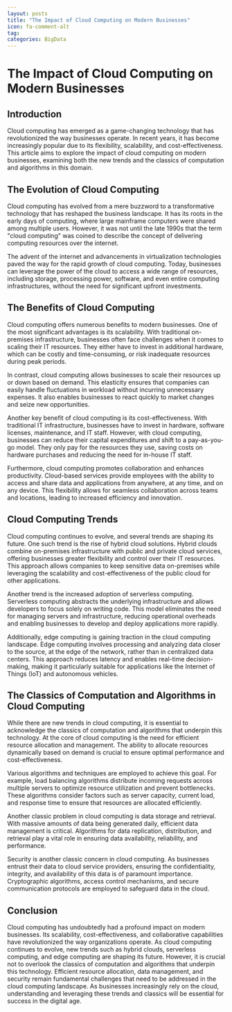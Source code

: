 ```yaml
---
layout: posts
title: "The Impact of Cloud Computing on Modern Businesses"
icon: fa-comment-alt
tag:      
categories: BigData
---
```



# The Impact of Cloud Computing on Modern Businesses

## Introduction

Cloud computing has emerged as a game-changing technology that has revolutionized the way businesses operate. In recent years, it has become increasingly popular due to its flexibility, scalability, and cost-effectiveness. This article aims to explore the impact of cloud computing on modern businesses, examining both the new trends and the classics of computation and algorithms in this domain.

## The Evolution of Cloud Computing

Cloud computing has evolved from a mere buzzword to a transformative technology that has reshaped the business landscape. It has its roots in the early days of computing, where large mainframe computers were shared among multiple users. However, it was not until the late 1990s that the term "cloud computing" was coined to describe the concept of delivering computing resources over the internet.

The advent of the internet and advancements in virtualization technologies paved the way for the rapid growth of cloud computing. Today, businesses can leverage the power of the cloud to access a wide range of resources, including storage, processing power, software, and even entire computing infrastructures, without the need for significant upfront investments.

## The Benefits of Cloud Computing

Cloud computing offers numerous benefits to modern businesses. One of the most significant advantages is its scalability. With traditional on-premises infrastructure, businesses often face challenges when it comes to scaling their IT resources. They either have to invest in additional hardware, which can be costly and time-consuming, or risk inadequate resources during peak periods.

In contrast, cloud computing allows businesses to scale their resources up or down based on demand. This elasticity ensures that companies can easily handle fluctuations in workload without incurring unnecessary expenses. It also enables businesses to react quickly to market changes and seize new opportunities.

Another key benefit of cloud computing is its cost-effectiveness. With traditional IT infrastructure, businesses have to invest in hardware, software licenses, maintenance, and IT staff. However, with cloud computing, businesses can reduce their capital expenditures and shift to a pay-as-you-go model. They only pay for the resources they use, saving costs on hardware purchases and reducing the need for in-house IT staff.

Furthermore, cloud computing promotes collaboration and enhances productivity. Cloud-based services provide employees with the ability to access and share data and applications from anywhere, at any time, and on any device. This flexibility allows for seamless collaboration across teams and locations, leading to increased efficiency and innovation.

## Cloud Computing Trends

Cloud computing continues to evolve, and several trends are shaping its future. One such trend is the rise of hybrid cloud solutions. Hybrid clouds combine on-premises infrastructure with public and private cloud services, offering businesses greater flexibility and control over their IT resources. This approach allows companies to keep sensitive data on-premises while leveraging the scalability and cost-effectiveness of the public cloud for other applications.

Another trend is the increased adoption of serverless computing. Serverless computing abstracts the underlying infrastructure and allows developers to focus solely on writing code. This model eliminates the need for managing servers and infrastructure, reducing operational overheads and enabling businesses to develop and deploy applications more rapidly.

Additionally, edge computing is gaining traction in the cloud computing landscape. Edge computing involves processing and analyzing data closer to the source, at the edge of the network, rather than in centralized data centers. This approach reduces latency and enables real-time decision-making, making it particularly suitable for applications like the Internet of Things (IoT) and autonomous vehicles.

## The Classics of Computation and Algorithms in Cloud Computing

While there are new trends in cloud computing, it is essential to acknowledge the classics of computation and algorithms that underpin this technology. At the core of cloud computing is the need for efficient resource allocation and management. The ability to allocate resources dynamically based on demand is crucial to ensure optimal performance and cost-effectiveness.

Various algorithms and techniques are employed to achieve this goal. For example, load balancing algorithms distribute incoming requests across multiple servers to optimize resource utilization and prevent bottlenecks. These algorithms consider factors such as server capacity, current load, and response time to ensure that resources are allocated efficiently.

Another classic problem in cloud computing is data storage and retrieval. With massive amounts of data being generated daily, efficient data management is critical. Algorithms for data replication, distribution, and retrieval play a vital role in ensuring data availability, reliability, and performance.

Security is another classic concern in cloud computing. As businesses entrust their data to cloud service providers, ensuring the confidentiality, integrity, and availability of this data is of paramount importance. Cryptographic algorithms, access control mechanisms, and secure communication protocols are employed to safeguard data in the cloud.

## Conclusion

Cloud computing has undoubtedly had a profound impact on modern businesses. Its scalability, cost-effectiveness, and collaborative capabilities have revolutionized the way organizations operate. As cloud computing continues to evolve, new trends such as hybrid clouds, serverless computing, and edge computing are shaping its future. However, it is crucial not to overlook the classics of computation and algorithms that underpin this technology. Efficient resource allocation, data management, and security remain fundamental challenges that need to be addressed in the cloud computing landscape. As businesses increasingly rely on the cloud, understanding and leveraging these trends and classics will be essential for success in the digital age.